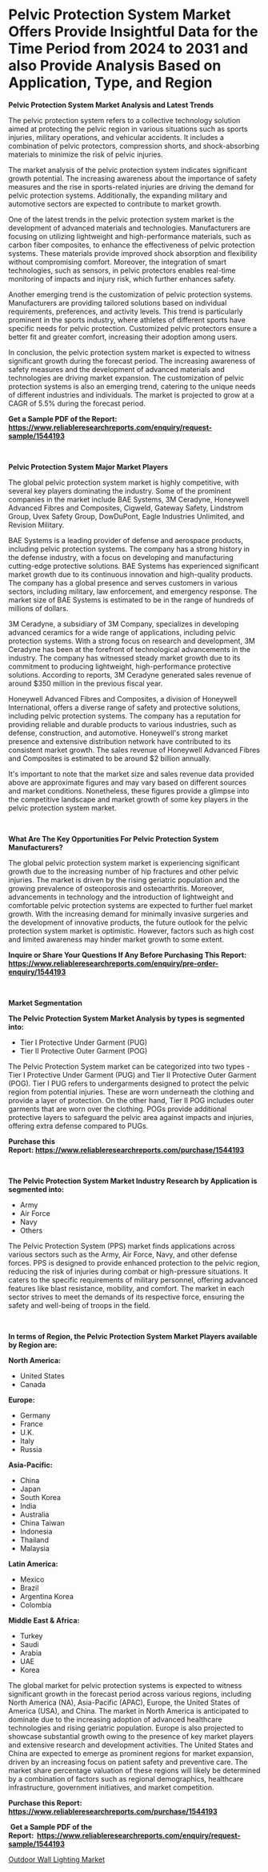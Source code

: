 <p><h1>Pelvic Protection System Market Offers Provide Insightful Data for the Time Period from 2024 to 2031 and also Provide Analysis Based on Application, Type, and Region</h1></p><p><strong>Pelvic Protection System Market Analysis and Latest Trends</strong></p>
<p><p>The pelvic protection system refers to a collective technology solution aimed at protecting the pelvic region in various situations such as sports injuries, military operations, and vehicular accidents. It includes a combination of pelvic protectors, compression shorts, and shock-absorbing materials to minimize the risk of pelvic injuries.</p><p>The market analysis of the pelvic protection system indicates significant growth potential. The increasing awareness about the importance of safety measures and the rise in sports-related injuries are driving the demand for pelvic protection systems. Additionally, the expanding military and automotive sectors are expected to contribute to market growth.</p><p>One of the latest trends in the pelvic protection system market is the development of advanced materials and technologies. Manufacturers are focusing on utilizing lightweight and high-performance materials, such as carbon fiber composites, to enhance the effectiveness of pelvic protection systems. These materials provide improved shock absorption and flexibility without compromising comfort. Moreover, the integration of smart technologies, such as sensors, in pelvic protectors enables real-time monitoring of impacts and injury risk, which further enhances safety.</p><p>Another emerging trend is the customization of pelvic protection systems. Manufacturers are providing tailored solutions based on individual requirements, preferences, and activity levels. This trend is particularly prominent in the sports industry, where athletes of different sports have specific needs for pelvic protection. Customized pelvic protectors ensure a better fit and greater comfort, increasing their adoption among users.</p><p>In conclusion, the pelvic protection system market is expected to witness significant growth during the forecast period. The increasing awareness of safety measures and the development of advanced materials and technologies are driving market expansion. The customization of pelvic protection systems is also an emerging trend, catering to the unique needs of different industries and individuals. The market is projected to grow at a CAGR of 5.5% during the forecast period.</p></p>
<p><strong>Get a Sample PDF of the Report:&nbsp; <a href="https://www.reliableresearchreports.com/enquiry/request-sample/1544193">https://www.reliableresearchreports.com/enquiry/request-sample/1544193</a></strong></p>
<p>&nbsp;</p>
<p><strong>Pelvic Protection System Major Market Players</strong></p>
<p><p>The global pelvic protection system market is highly competitive, with several key players dominating the industry. Some of the prominent companies in the market include BAE Systems, 3M Ceradyne, Honeywell Advanced Fibres and Composites, Cigweld, Gateway Safety, Lindstrom Group, Uvex Safety Group, DowDuPont, Eagle Industries Unlimited, and Revision Military.</p><p>BAE Systems is a leading provider of defense and aerospace products, including pelvic protection systems. The company has a strong history in the defense industry, with a focus on developing and manufacturing cutting-edge protective solutions. BAE Systems has experienced significant market growth due to its continuous innovation and high-quality products. The company has a global presence and serves customers in various sectors, including military, law enforcement, and emergency response. The market size of BAE Systems is estimated to be in the range of hundreds of millions of dollars.</p><p>3M Ceradyne, a subsidiary of 3M Company, specializes in developing advanced ceramics for a wide range of applications, including pelvic protection systems. With a strong focus on research and development, 3M Ceradyne has been at the forefront of technological advancements in the industry. The company has witnessed steady market growth due to its commitment to producing lightweight, high-performance protective solutions. According to reports, 3M Ceradyne generated sales revenue of around $350 million in the previous fiscal year.</p><p>Honeywell Advanced Fibres and Composites, a division of Honeywell International, offers a diverse range of safety and protective solutions, including pelvic protection systems. The company has a reputation for providing reliable and durable products to various industries, such as defense, construction, and automotive. Honeywell's strong market presence and extensive distribution network have contributed to its consistent market growth. The sales revenue of Honeywell Advanced Fibres and Composites is estimated to be around $2 billion annually.</p><p>It's important to note that the market size and sales revenue data provided above are approximate figures and may vary based on different sources and market conditions. Nonetheless, these figures provide a glimpse into the competitive landscape and market growth of some key players in the pelvic protection system market.</p></p>
<p>&nbsp;</p>
<p><strong>What Are The Key Opportunities For Pelvic Protection System Manufacturers?</strong></p>
<p><p>The global pelvic protection system market is experiencing significant growth due to the increasing number of hip fractures and other pelvic injuries. The market is driven by the rising geriatric population and the growing prevalence of osteoporosis and osteoarthritis. Moreover, advancements in technology and the introduction of lightweight and comfortable pelvic protection systems are expected to further fuel market growth. With the increasing demand for minimally invasive surgeries and the development of innovative products, the future outlook for the pelvic protection system market is optimistic. However, factors such as high cost and limited awareness may hinder market growth to some extent.</p></p>
<p><strong>Inquire or Share Your Questions If Any Before Purchasing This Report: <a href="https://www.reliableresearchreports.com/enquiry/pre-order-enquiry/1544193">https://www.reliableresearchreports.com/enquiry/pre-order-enquiry/1544193</a></strong></p>
<p>&nbsp;</p>
<p><strong>Market Segmentation</strong></p>
<p><strong>The Pelvic Protection System Market Analysis by types is segmented into:</strong></p>
<p><ul><li>Tier I Protective Under Garment (PUG)</li><li>Tier II Protective Outer Garment (POG)</li></ul></p>
<p><p>The Pelvic Protection System market can be categorized into two types - Tier I Protective Under Garment (PUG) and Tier II Protective Outer Garment (POG). Tier I PUG refers to undergarments designed to protect the pelvic region from potential injuries. These are worn underneath the clothing and provide a layer of protection. On the other hand, Tier II POG includes outer garments that are worn over the clothing. POGs provide additional protective layers to safeguard the pelvic area against impacts and injuries, offering extra defense compared to PUGs.</p></p>
<p><strong>Purchase this Report:&nbsp;<a href="https://www.reliableresearchreports.com/purchase/1544193">https://www.reliableresearchreports.com/purchase/1544193</a></strong></p>
<p>&nbsp;</p>
<p><strong>The Pelvic Protection System Market Industry Research by Application is segmented into:</strong></p>
<p><ul><li>Army</li><li>Air Force</li><li>Navy</li><li>Others</li></ul></p>
<p><p>The Pelvic Protection System (PPS) market finds applications across various sectors such as the Army, Air Force, Navy, and other defense forces. PPS is designed to provide enhanced protection to the pelvic region, reducing the risk of injuries during combat or high-pressure situations. It caters to the specific requirements of military personnel, offering advanced features like blast resistance, mobility, and comfort. The market in each sector strives to meet the demands of its respective force, ensuring the safety and well-being of troops in the field.</p></p>
<p>&nbsp;</p>
<p><strong>In terms of Region, the Pelvic Protection System Market Players available by Region are:</strong></p>
<p>
    <p> <strong> North America: </strong>
        <ul>
            <li>United States</li>
            <li>Canada</li>
        </ul>
        </p> 
    <p> <strong> Europe: </strong>
        <ul>
            <li>Germany</li>
            <li>France</li>
            <li>U.K.</li>
            <li>Italy</li>
            <li>Russia</li>
        </ul>
        </p> 
    <p> <strong> Asia-Pacific: </strong>
        <ul>
            <li>China</li>
            <li>Japan</li>
            <li>South Korea</li>
            <li>India</li>
            <li>Australia</li>
            <li>China Taiwan</li>
            <li>Indonesia</li>
            <li>Thailand</li>
            <li>Malaysia</li>
        </ul>
        </p> 
    <p> <strong> Latin America: </strong>
        <ul>
            <li>Mexico</li>
            <li>Brazil</li>
            <li>Argentina Korea</li>
            <li>Colombia</li>
        </ul>
        </p> 
    <p> <strong> Middle East & Africa: </strong>
        <ul>
            <li>Turkey</li>
            <li>Saudi</li>
            <li>Arabia</li>
            <li>UAE</li>
            <li>Korea</li>
        </ul>
    </p>
    </p>
<p><p>The global market for pelvic protection systems is expected to witness significant growth in the forecast period across various regions, including North America (NA), Asia-Pacific (APAC), Europe, the United States of America (USA), and China. The market in North America is anticipated to dominate due to the increasing adoption of advanced healthcare technologies and rising geriatric population. Europe is also projected to showcase substantial growth owing to the presence of key market players and extensive research and development activities. The United States and China are expected to emerge as prominent regions for market expansion, driven by an increasing focus on patient safety and preventive care. The market share percentage valuation of these regions will likely be determined by a combination of factors such as regional demographics, healthcare infrastructure, government initiatives, and market competition.</p></p>
<p><strong>Purchase this Report: <a href="https://www.reliableresearchreports.com/purchase/1544193">https://www.reliableresearchreports.com/purchase/1544193</a></strong></p>
<p>&nbsp;<strong>Get a Sample PDF of the Report:&nbsp;&nbsp;<a href="https://www.reliableresearchreports.com/enquiry/request-sample/1544193">https://www.reliableresearchreports.com/enquiry/request-sample/1544193</a></strong></p>
<p><strong></strong></p>
<p><p><a href="https://github.com/bmorecock/Market-Research-Report-List-1/blob/main/outdoor-wall-lighting-market.md">Outdoor Wall Lighting Market</a></p></p>